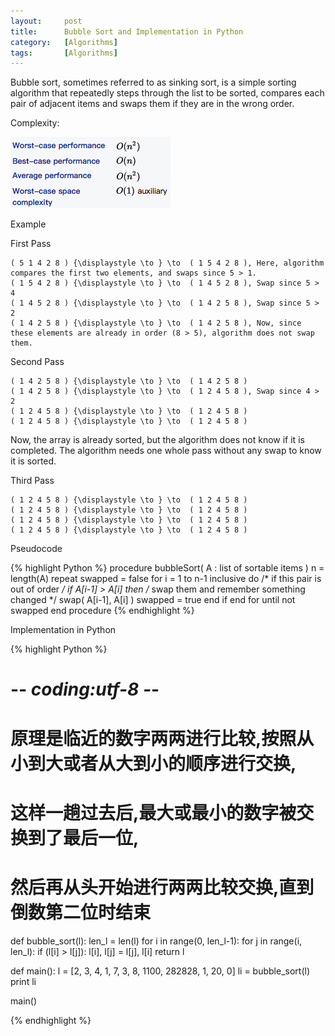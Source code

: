 ```yaml
---
layout:     post
title:      Bubble Sort and Implementation in Python
category:   [Algorithms] 
tags:       [Algorithms]
---
```



Bubble sort, sometimes referred to as sinking sort, is a simple sorting algorithm that repeatedly steps through the list to be sorted, compares each pair of adjacent items and swaps them if they are in the wrong order. 

Complexity:

![](/images/algorithms/bubble.png)

Example

First Pass

	( 5 1 4 2 8 ) {\displaystyle \to } \to  ( 1 5 4 2 8 ), Here, algorithm compares the first two elements, and swaps since 5 > 1.
	( 1 5 4 2 8 ) {\displaystyle \to } \to  ( 1 4 5 2 8 ), Swap since 5 > 4
	( 1 4 5 2 8 ) {\displaystyle \to } \to  ( 1 4 2 5 8 ), Swap since 5 > 2
	( 1 4 2 5 8 ) {\displaystyle \to } \to  ( 1 4 2 5 8 ), Now, since these elements are already in order (8 > 5), algorithm does not swap them.

Second Pass

	( 1 4 2 5 8 ) {\displaystyle \to } \to  ( 1 4 2 5 8 )
	( 1 4 2 5 8 ) {\displaystyle \to } \to  ( 1 2 4 5 8 ), Swap since 4 > 2
	( 1 2 4 5 8 ) {\displaystyle \to } \to  ( 1 2 4 5 8 )
	( 1 2 4 5 8 ) {\displaystyle \to } \to  ( 1 2 4 5 8 )

Now, the array is already sorted, but the algorithm does not know if it is completed. The algorithm needs one whole pass without any swap to know it is sorted.

Third Pass

	( 1 2 4 5 8 ) {\displaystyle \to } \to  ( 1 2 4 5 8 )
	( 1 2 4 5 8 ) {\displaystyle \to } \to  ( 1 2 4 5 8 )
	( 1 2 4 5 8 ) {\displaystyle \to } \to  ( 1 2 4 5 8 )
	( 1 2 4 5 8 ) {\displaystyle \to } \to  ( 1 2 4 5 8 )

Pseudocode

{% highlight Python %}
procedure bubbleSort( A : list of sortable items )
   n = length(A)
   repeat 
     swapped = false
     for i = 1 to n-1 inclusive do
       /* if this pair is out of order */
       if A[i-1] > A[i] then
         /* swap them and remember something changed */
         swap( A[i-1], A[i] )
         swapped = true
       end if
     end for
   until not swapped
end procedure
{% endhighlight %}

Implementation in Python

{% highlight Python %}
# -*- coding:utf-8 -*-
# 原理是临近的数字两两进行比较,按照从小到大或者从大到小的顺序进行交换,
# 这样一趟过去后,最大或最小的数字被交换到了最后一位,
# 然后再从头开始进行两两比较交换,直到倒数第二位时结束

def bubble_sort(l):
    len_l = len(l)
    for i in range(0, len_l-1):
        for j in range(i, len_l):
            if (l[i] > l[j]):
                l[i], l[j] = l[j], l[i]
    return l

def main():
    l = [2, 3, 4, 1, 7, 3, 8, 1100, 282828, 1, 20, 0]
    li = bubble_sort(l)
    print li

main()

{% endhighlight %}